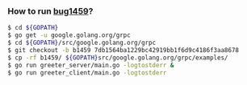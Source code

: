 ### How to run [bug1459](https://github.com/grpc/grpc-go/issues/1459)?

```bash
$ cd ${GOPATH}
$ go get -u google.golang.org/grpc  
$ cd ${GOPATH}/src/google.golang.org/grpc
$ git checkout -b b1459 7db1564ba1229bc42919bb1f6d9c4186f3aa8678
$ cp -rf b1459/ ${GOPATH}src/google.golang.org/grpc/examples/
$ go run greeter_server/main.go -logtostderr &
$ go run greeter_client/main.go -logtostderr
```
